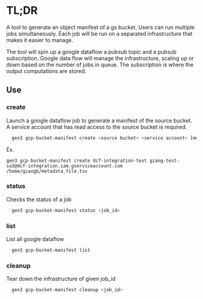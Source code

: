 # TL;DR

A tool to generate an object manifest of a gs bucket. Users can run multiple jobs simultaneously. Each job will be run on a separated infrastructure that makes it easier to manage.

The tool will spin up a google dataflow a pubsub topic and a pubsub subscription. Google data flow will manage the infrastructure, scaling up or down based on the number of jobs in queue. The subscription is where the output computations are stored.


## Use

### create

Launch a google dataflow job to generate a manifest of the source bucket. A service account that has read access to the source bucket is required.

```bash
  gen3 gcp-bucket-manifest create <source bucket> <service account> [metadata_file|gs_path]
```

Ex.
```
gen3 gcp-bucket-manifest create dcf-integration-test giang-test-sa3@dcf-integration.iam.gserviceaccount.com /home/giangb/metadata_file.tsv
```

### status
Checks the status of a job

```bash
  gen3 gcp-bucket-manifest status <job_id>
```

### list
List all google dataflow

```bash
  gen3 gcp-bucket-manifest list
```

### cleanup
Tear down the infrastructure of given job_id

```bash
  gen3 gcp-bucket-manifest cleanup <job_id>
```
